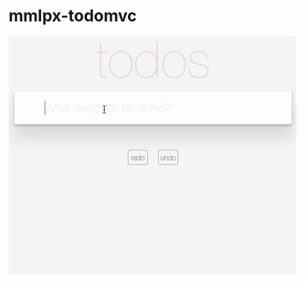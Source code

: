# mmlpx-todomvc

<div align="center">
	<img src="https://github.com/mmlpxjs/mmlpx-todomvc/blob/master/todomvc.gif?raw=true">
</div>
